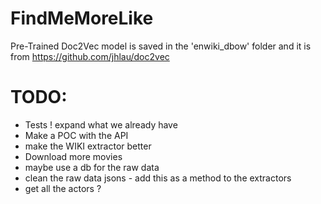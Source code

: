 # FindMeMoreLike


Pre-Trained Doc2Vec model is saved in the 'enwiki_dbow' folder and it is from https://github.com/jhlau/doc2vec


# TODO:
* Tests ! expand what we already have
* Make a POC with the API
* make the WIKI extractor better
* Download more movies
* maybe use a db for the raw data
* clean the raw data jsons - add this as a method to the extractors
* get all the actors ?
